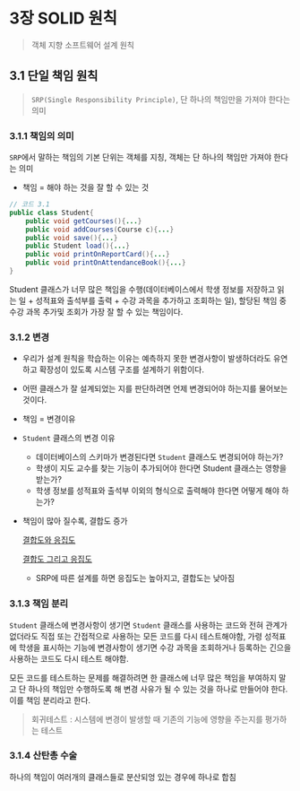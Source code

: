 # 3장 SOLID 원칙

> 객체 지향 소프트웨어 설계 원칙

## 3.1 단일 책임 원칙

> `SRP(Single Responsibility Principle)`, 단 하나의 책임만을 가져야 한다는 의미

### 3.1.1 책임의 의미

`SRP`에서 말하는 책임의 기본 단위는 객체를 지칭, 객체는 단 하나의 책임만 가져야 한다는 의미

- 책임 = 해야 하는 것을 잘 할 수 있는 것

```java
// 코드 3.1
public class Student{
    public void getCourses(){...}
    public void addCourses(Course c){...}
    public void save(){...}
    public Student load(){...}
    public void printOnReportCard(){...}
    public void printOnAttendanceBook(){...}
}
```

Student 클래스가 너무 많은 책임을 수행(데이터베이스에서 학생 정보를 저장하고 읽는 일 + 성적표와 출석부를 출력 + 수강 과목을 추가하고 조회하는 일),  할당된 책임 중 수강 과목 추가및 조회가 가장 잘 할 수 있는 책임이다.  



### 3.1.2 변경

- 우리가 설계 원칙을 학습하는 이유는 예측하지 못한 변경사항이 발생하더라도 유연하고 확장성이 있도록 시스템 구조를 설계하기 위함이다.

- 어떤 클래스가 잘 설계되었는 지를 판단하려면 언제 변경되어야 하는지를 물어보는 것이다.

- 책임 = 변경이유

- `Student` 클래스의 변경 이유

  - 데이터베이스의 스키마가 변경된다면 `Student` 클래스도 변경되어야 하는가?
  - 학생이 지도 교수를 찾는 기능이 추가되어야 한다면 Student 클래스는 영향을 받는가?
  - 학생 정보를 성적표와 출석부 이외의 형식으로 출력해야 한다면 어떻게 해야 하는가?

- 책임이 많아 질수록, 결합도 증가

  [결합도와 응집도](http://lazineer.tistory.com/93)

  [결합도 그리고 응집도](http://storyofsol.tistory.com/128)

  - SRP에 따른 설계를 하면 응집도는 높아지고, 결합도는 낮아짐

### 3.1.3 책임 분리

`Student` 클래스에 변경사항이 생기면 `Student` 클래스를 사용하는 코드와 전혀 관계가 없더라도 직접 또는 간접적으로 사용하는 모든 코드를 다시 테스트해야함, 가령 성적표에 학생을 표시하는 기능에 변경사항이 생기면 수강 과목을 조회하거나 등록하는 긴으을 사용하는 코드도 다시 테스트 해야함. 

모든 코드를 테스트하는 문제를 해결하려면 한 클래스에 너무 많은 책임을 부여하지 말고 단 하나의 책임만 수행하도록 해 변경 사유가 될 수 있는 것을 하나로 만들어야 한다. 이를 책임 분리라고 한다.

> 회귀테스트 : 시스템에 변경이 발생할 때 기존의 기능에 영향을 주는지를 평가하는 테스트

### 3.1.4 산탄총 수술

하나의 책임이 여러개의 클래스들로 분산되엉 있는 경우에 하나로 합침